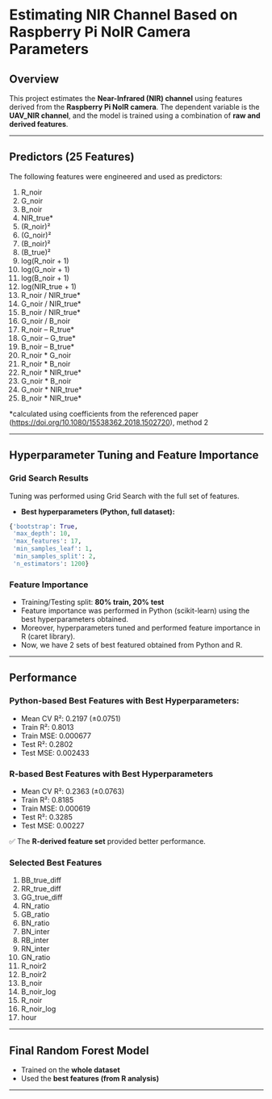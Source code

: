 
# Estimating NIR Channel Based on Raspberry Pi NoIR Camera Parameters

## Overview

This project estimates the **Near-Infrared (NIR) channel** using features derived from the **Raspberry Pi NoIR camera**.
The dependent variable is the **UAV_NIR channel**, and the model is trained using a combination of **raw and derived features**.

---

## Predictors (25 Features)

The following features were engineered and used as predictors:

1. R_noir
2. G_noir
3. B_noir
4. NIR_true*
5. (R_noir)²
6. (G_noir)²
7. (B_noir)²
8. (B_true)²
9. log(R_noir + 1)
10. log(G_noir + 1)
11. log(B_noir + 1)
12. log(NIR_true + 1)
13. R_noir / NIR_true*
14. G_noir / NIR_true*
15. B_noir / NIR_true*
16. G_noir / B_noir
17. R_noir – R_true*
18. G_noir – G_true*
19. B_noir – B_true*
20. R_noir * G_noir
21. R_noir * B_noir
22. R_noir * NIR_true*
23. G_noir * B_noir
24. G_noir * NIR_true*
25. B_noir * NIR_true*

*calculated using coefficients from the referenced paper (https://doi.org/10.1080/15538362.2018.1502720), method 2


---

## Hyperparameter Tuning and Feature Importance

### Grid Search Results

Tuning was performed using Grid Search with the full set of features.

* **Best hyperparameters (Python, full dataset):**

```python
{'bootstrap': True, 
 'max_depth': 10, 
 'max_features': 17, 
 'min_samples_leaf': 1, 
 'min_samples_split': 2, 
 'n_estimators': 1200}
```
### Feature Importance

* Training/Testing split: **80% train, 20% test**
* Feature importance was performed in Python (scikit-learn) using the best hyperparameters obtained.
* Moreover, hyperparameters tuned and performed feature importance in R (caret library).
* Now, we have 2 sets of best featured obtained from Python and R.
---

## Performance

### Python-based Best Features with Best Hyperparameters:

* Mean CV R²: 0.2197 (±0.0751)
* Train R²: 0.8013
* Train MSE: 0.000677
* Test R²: 0.2802
* Test MSE: 0.002433

### R-based Best Features with Best Hyperparameters

* Mean CV R²: 0.2363 (±0.0763)
* Train R²: 0.8185
* Train MSE: 0.000619
* Test R²: 0.3285
* Test MSE: 0.00227

✅ The **R-derived feature set** provided better performance.

### Selected Best Features

1. BB_true_diff
2. RR_true_diff
3. GG_true_diff
4. RN_ratio
5. GB_ratio
6. BN_ratio
7. BN_inter
8. RB_inter
9. RN_inter
10. GN_ratio
11. R_noir2
12. B_noir2
13. B_noir
14. B_noir_log
15. R_noir
16. R_noir_log
17. hour

---
## Final Random Forest Model

* Trained on the **whole dataset**
* Used the **best features (from R analysis)**
---

